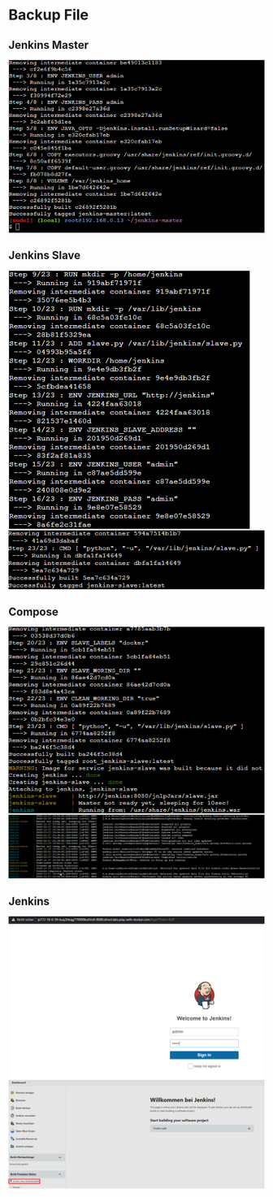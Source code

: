 # Backup File
## Jenkins Master
![](./res/screenshots/build_master.png)

## Jenkins Slave
![](./res/screenshots/build_slave.png)
![](./res/screenshots/build_slave_complete.png)

## Compose
![](./res/screenshots/compose.png)
![](./res/screenshots/running_containers.png)

## Jenkins
![](./res/screenshots/jenkins_login.png)
![](./res/screenshots/docker_slave.png)
